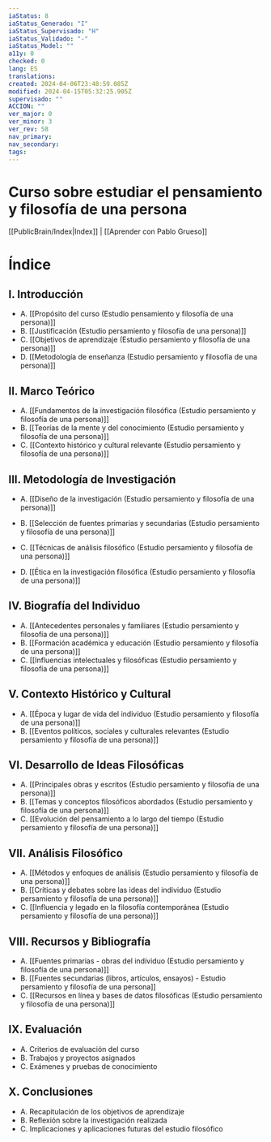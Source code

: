 ```yaml
---
iaStatus: 8
iaStatus_Generado: "I"
iaStatus_Supervisado: "H"
iaStatus_Validado: "-"
iaStatus_Model: ""
a11y: 0
checked: 0
lang: ES
translations: 
created: 2024-04-06T23:48:59.085Z
modified: 2024-04-15T05:32:25.905Z
supervisado: ""
ACCION: ""
ver_major: 0
ver_minor: 3
ver_rev: 58
nav_primary: 
nav_secondary: 
tags:
---
```

# Curso sobre estudiar el pensamiento y filosofía de una persona

[[PublicBrain/Index|Index]] | [[Aprender con Pablo Grueso]]

# Índice

## I. Introducción
   - A. [[Propósito del curso (Estudio pensamiento y filosofía de una persona)]]
   - B. [[Justificación (Estudio persamiento y filosofía de una persona)]]
   - C. [[Objetivos de aprendizaje (Estudio persamiento y filosofía de una persona)]]
   - D. [[Metodología de enseñanza (Estudio persamiento y filosofía de una persona)]]
   
## II. Marco Teórico
   - A. [[Fundamentos de la investigación filosófica (Estudio persamiento y filosofía de una persona)]]
   - B. [[Teorías de la mente y del conocimiento (Estudio persamiento y filosofía de una persona)]]
   - C. [[Contexto histórico y cultural relevante (Estudio persamiento y filosofía de una persona)]]
   
## III. Metodología de Investigación
   - A. [[Diseño de la investigación (Estudio persamiento y filosofía de una persona)]]
   - B. [[Selección de fuentes primarias y secundarias (Estudio persamiento y filosofía de una persona)]]

   - C. [[Técnicas de análisis filosófico (Estudio persamiento y filosofía de una persona)]]
   - D. [[Ética en la investigación filosófica (Estudio persamiento y filosofía de una persona)]]
   
## IV. Biografía del Individuo
   - A. [[Antecedentes personales y familiares (Estudio persamiento y filosofía de una persona)]]
   - B. [[Formación académica y educación (Estudio persamiento y filosofía de una persona)]]
   - C. [[Influencias intelectuales y filosóficas (Estudio persamiento y filosofía de una persona)]]
   
## V. Contexto Histórico y Cultural
   - A. [[Época y lugar de vida del individuo (Estudio persamiento y filosofía de una persona)]]
   - B. [[Eventos políticos, sociales y culturales relevantes (Estudio persamiento y filosofía de una persona)]]
   
## VI. Desarrollo de Ideas Filosóficas
   - A. [[Principales obras y escritos (Estudio persamiento y filosofía de una persona)]]
   - B. [[Temas y conceptos filosóficos abordados (Estudio persamiento y filosofía de una persona)]]
   - C. [[Evolución del pensamiento a lo largo del tiempo (Estudio persamiento y filosofía de una persona)]]
   
## VII. Análisis Filosófico
   - A. [[Métodos y enfoques de análisis (Estudio persamiento y filosofía de una persona)]]
   - B. [[Críticas y debates sobre las ideas del individuo (Estudio persamiento y filosofía de una persona)]]
   - C. [[Influencia y legado en la filosofía contemporánea (Estudio persamiento y filosofía de una persona)]]
   
## VIII. Recursos y Bibliografía
   - A. [[Fuentes primarias - obras del individuo (Estudio persamiento y filosofía de una persona)]]
   - B. [[Fuentes secundarias (libros, artículos, ensayos) - Estudio persamiento y filosofía de una persona]]
   - C. [[Recursos en línea y bases de datos filosóficas (Estudio persamiento y filosofía de una persona)]]

   
## IX. Evaluación
   - A. Criterios de evaluación del curso
   - B. Trabajos y proyectos asignados
   - C. Exámenes y pruebas de conocimiento
   
## X. Conclusiones
   - A. Recapitulación de los objetivos de aprendizaje
   - B. Reflexión sobre la investigación realizada
   - C. Implicaciones y aplicaciones futuras del estudio filosófico

